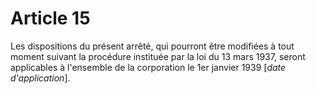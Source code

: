 # Article 15

Les dispositions du présent arrêté, qui pourront être modifiées à tout moment suivant la procédure instituée par la loi du 13 mars 1937, seront applicables à l'ensemble de la corporation le 1er janvier 1939 [*date d'application*].
